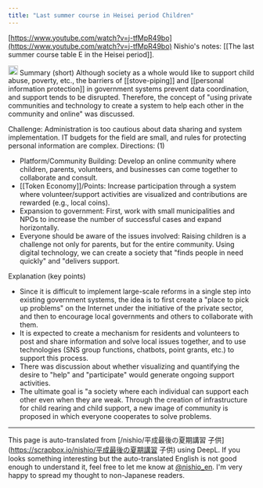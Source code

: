 ```yaml
---
title: "Last summer course in Heisei period Children"
---
```


[https://www.youtube.com/watch?v=j-tfMpR49bo](https://www.youtube.com/watch?v=j-tfMpR49bo)
Nishio's notes: [[The last summer course table E in the Heisei period]].

<img src='https://scrapbox.io/api/pages/nishio-en/o1 Pro/icon' alt='o1 Pro.icon' height="19.5"/>
Summary (short)
Although society as a whole would like to support child abuse, poverty, etc., the barriers of [[stove-piping]] and [[personal information protection]] in government systems prevent data coordination, and support tends to be disrupted. Therefore, the concept of "using private communities and technology to create a system to help each other in the community and online" was discussed.

Challenge: Administration is too cautious about data sharing and system implementation. IT budgets for the field are small, and rules for protecting personal information are complex.
Directions: (1)
- Platform/Community Building: Develop an online community where children, parents, volunteers, and businesses can come together to collaborate and consult.
- [[Token Economy]]/Points: Increase participation through a system where volunteer/support activities are visualized and contributions are rewarded (e.g., local coins).
- Expansion to government: First, work with small municipalities and NPOs to increase the number of successful cases and expand horizontally.
- Everyone should be aware of the issues involved: Raising children is a challenge not only for parents, but for the entire community. Using digital technology, we can create a society that "finds people in need quickly" and "delivers support.

Explanation (key points)
- Since it is difficult to implement large-scale reforms in a single step into existing government systems, the idea is to first create a "place to pick up problems" on the Internet under the initiative of the private sector, and then to encourage local governments and others to collaborate with them.
- It is expected to create a mechanism for residents and volunteers to post and share information and solve local issues together, and to use technologies (SNS group functions, chatbots, point grants, etc.) to support this process.
- There was discussion about whether visualizing and quantifying the desire to "help" and "participate" would generate ongoing support activities.
- The ultimate goal is "a society where each individual can support each other even when they are weak. Through the creation of infrastructure for child rearing and child support, a new image of community is proposed in which everyone cooperates to solve problems.

---
This page is auto-translated from [/nishio/平成最後の夏期講習 子供](https://scrapbox.io/nishio/平成最後の夏期講習 子供) using DeepL. If you looks something interesting but the auto-translated English is not good enough to understand it, feel free to let me know at [@nishio_en](https://twitter.com/nishio_en). I'm very happy to spread my thought to non-Japanese readers.